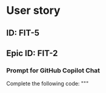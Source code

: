 # User story
## ID: FIT-5
## Epic ID: FIT-2

### Prompt for GitHub Copilot Chat

Complete the following code:
"""
<html>
  <head>
    <script src="https://apis.google.com/js/api.js"></script>
    <script>
      var client;
      var access_token;

      function initClient() {
        gapi.load('client:auth2', function() {
          gapi.client.init({
            //Replace with your CLIENT_ID
            clientId: '505215634987-bk8dd7cve8q34s3v8bc7f0cpga7tvl6i.apps.googleusercontent.com',
            scope: 'https://www.googleapis.com/auth/fitness.activity.read',
            discoveryDocs: ['https://www.googleapis.com/discovery/v1/apis/fitness/v1/rest']
          }).then(function () {
            client = gapi.auth2.getAuthInstance();
          });
        });
      }

      function getToken() {
        client.signIn().then(function() {
          access_token = client.currentUser.get().getAuthResponse().access_token;
        });
      }

      function revokeToken() {
        client.disconnect();
        console.log('access token revoked');
      }

      function getStepCount() {
        return new Promise((resolve, reject) => {
          var startTimeMillis = new Date().setHours(0, 0, 0, 0); // Start time for today
          var endTimeMillis = new Date().setHours(23, 59, 59, 999); // End time for today

          var requestBody = {
            aggregateBy: [
              {
                dataTypeName: 'com.google.step_count.delta',
              },
            ],
            bucketByTime: { durationMillis: 86400000 }, // 1 day in milliseconds
            startTimeMillis: startTimeMillis,
            endTimeMillis: endTimeMillis,
          };

          var xhr = new XMLHttpRequest();
          xhr.onreadystatechange = function () {
            if (this.readyState == 4) {
              if (this.status == 200) {
                var response = JSON.parse(this.responseText);
                var stepCount = response.bucket[0].dataset[0].point[0].value[0].intVal;
                console.log('Step Count for Today:', stepCount);
                resolve(stepCount); // Resolve the promise with the step count
              } else {
                reject(new Error('Failed to fetch step count')); // Reject the promise on error
              }
            }
          };
          xhr.open('POST', 'https://www.googleapis.com/fitness/v1/users/me/dataset:aggregate');
          xhr.setRequestHeader('Authorization', 'Bearer ' + access_token);
          xhr.setRequestHeader('Content-Type', 'application/json');
          xhr.send(JSON.stringify(requestBody));
        });
      }
    </script>
  </head>
  <body onload="initClient()">
    <h1>Fitness App</h1>
    <button onclick="getToken();">Get access token</button> <br><br>
    <button onclick="getStepCount();">Get Step Count</button> <br><br>
    <button onclick="revokeToken();">Revoke token</button>
  </body>
</html>
"""
To implement the following user story:
"""
# Title: Calculate today's calories burned based on the number of steps
# Description:
User:
As a fitness enthusiast, I want to calculate today's calories burned based on the number of steps I have taken.

Action:
I would like to press a button to retrieve the number of steps I have taken today. Then, I expect the system to calculate and display the calories burned throughout the day.

Outcome:
By implementing this feature, I will be able to track and monitor my daily calorie expenditure based on the number of steps I have taken. This will provide me with valuable information to help me achieve my fitness goals and maintain a healthy lifestyle.

Acceptance Criteria:
1. The system should provide a button for the user to retrieve the number of steps they have taken today, allowing them to track their physical activity.
2. The system should calculate the calories burned throughout the day based on the number of steps retrieved, providing the user with an estimation of their calorie expenditure.
3. The system should display the calculated calories burned to the user, enabling them to monitor their daily calorie expenditure.
4. The system should accurately calculate the calories burned based on a reliable algorithm or formula, ensuring the accuracy of the provided information.
5. The system should consider the user's personal information, such as weight and height, if applicable, to provide a more accurate estimation of calories burned.
6. The system should update the calculated calories burned in real-time or at regular intervals, allowing the user to have up-to-date information on their calorie expenditure throughout the day.
7. The system should provide a clear and user-friendly interface for the user to view the calculated calories burned, ensuring ease of use and understanding.
8. The system should handle any errors or exceptions that may occur during the calculation process, providing appropriate error messages or fallback options to the user.
9. The system should ensure the privacy and security of the user's personal information, adhering to relevant data protection regulations and guidelines.
10. The system should provide an option for the user to reset or clear the calculated calories burned, allowing them to start tracking their calorie expenditure for a new day or session.

Technical Reference: 

Proposal for 'getCalories()' function:

```javascript
function getCalories(steps) {
const averageBMR = 1800;
const averageNEAT = 450;
const averageTEF = 200;
const adaptiveThermogenesis = 100;
const caloriesPerStep = 0.04;

const totalCaloriesBurned = averageBMR + averageNEAT + averageTEF + adaptiveThermogenesis + (steps * caloriesPerStep);

return totalCaloriesBurned;
}
```
"""

Generated code:

```html
<html>
  <head>
    <script src="https://apis.google.com/js/api.js"></script>
    <script>
      var client;
      var access_token;

      function initClient() {
        gapi.load('client:auth2', function() {
          gapi.client.init({
            //Replace with your CLIENT_ID
            clientId: '505215634987-bk8dd7cve8q34s3v8bc7f0cpga7tvl6i.apps.googleusercontent.com',
            scope: 'https://www.googleapis.com/auth/fitness.activity.read',
            discoveryDocs: ['https://www.googleapis.com/discovery/v1/apis/fitness/v1/rest']
          }).then(function () {
            client = gapi.auth2.getAuthInstance();
          });
        });
      }

      function getToken() {
        client.signIn().then(function() {
          access_token = client.currentUser.get().getAuthResponse().access_token;
        });
      }

      function revokeToken() {
        client.disconnect();
        console.log('access token revoked');
      }

      function getStepCount() {
        return new Promise((resolve, reject) => {
          var startTimeMillis = new Date().setHours(0, 0, 0, 0); // Start time for today
          var endTimeMillis = new Date().setHours(23, 59, 59, 999); // End time for today

          var requestBody = {
            aggregateBy: [
              {
                dataTypeName: 'com.google.step_count.delta',
              },
            ],
            bucketByTime: { durationMillis: 86400000 }, // 1 day in milliseconds
            startTimeMillis: startTimeMillis,
            endTimeMillis: endTimeMillis,
          };

          var xhr = new XMLHttpRequest();
          xhr.onreadystatechange = function () {
            if (this.readyState == 4) {
              if (this.status == 200) {
                var response = JSON.parse(this.responseText);
                var stepCount = response.bucket[0].dataset[0].point[0].value[0].intVal;
                console.log('Step Count for Today:', stepCount);
                resolve(stepCount); // Resolve the promise with the step count
              } else {
                reject(new Error('Failed to fetch step count')); // Reject the promise on error
              }
            }
          };
          xhr.open('POST', 'https://www.googleapis.com/fitness/v1/users/me/dataset:aggregate');
          xhr.setRequestHeader('Authorization', 'Bearer ' + access_token);
          xhr.setRequestHeader('Content-Type', 'application/json');
          xhr.send(JSON.stringify(requestBody));
        });
      }

      function getCalories() {
        getStepCount().then(function(steps) {
          const averageBMR = 1800;
          const averageNEAT = 450;
          const averageTEF = 200;
          const adaptiveThermogenesis = 100;
          const caloriesPerStep = 0.04;

          const totalCaloriesBurned = averageBMR + averageNEAT + averageTEF + adaptiveThermogenesis + (steps * caloriesPerStep);

          document.getElementById('calories').innerHTML = 'Calories Burned: ' + totalCaloriesBurned.toFixed(2);
        }).catch(function(error) {
          console.error(error);
        });
      }
    </script>
  </head>
  <body onload="initClient()">
    <h1>Fitness App</h1>
    <button onclick="getToken();">Get access token</button> <br><br>
    <button onclick="getStepCount();">Get Step Count</button> <br><br>
    <button onclick="getCalories();">Get Calories Burned</button> <br><br>
    <button onclick="revokeToken();">Revoke token</button>
    <div id="calories"></div>
  </body>
</html>
```

[![User Story 3 - Code generation](http://img.youtube.com/vi/or6WfMxByqQ/0.jpg)](https://www.youtube.com/watch?v=or6WfMxByqQ "User Story 3 - Code generation")